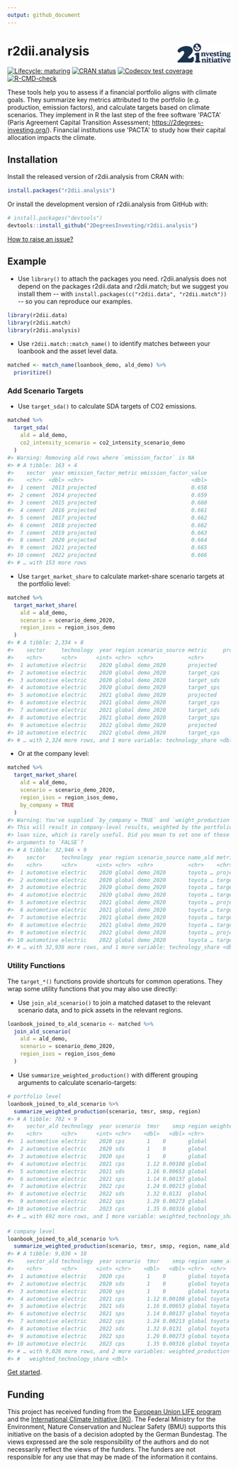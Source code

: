 ```yaml
---
output: github_document 
---
```

<!-- README.md is generated from README.Rmd. Please edit that file -->



# r2dii.analysis <img src="man/figures/logo.svg" align="right" width="120" />

<!-- badges: start -->
[![Lifecycle: maturing](https://img.shields.io/badge/lifecycle-maturing-blue.svg)](https://lifecycle.r-lib.org/articles/stages.html)
[![CRAN status](https://www.r-pkg.org/badges/version/r2dii.analysis)](https://CRAN.R-project.org/package=r2dii.analysis)
[![Codecov test coverage](https://codecov.io/gh/2degreesinvesting/r2dii.analysis/branch/main/graph/badge.svg)](https://codecov.io/gh/2degreesinvesting/r2dii.analysis?branch=main)
[![R-CMD-check](https://github.com/2DegreesInvesting/r2dii.analysis/workflows/R-CMD-check/badge.svg)](https://github.com/2DegreesInvesting/r2dii.analysis/actions)
<!-- badges: end -->

These tools help you to assess if a financial portfolio aligns with climate
goals. They summarize key metrics attributed to the portfolio (e.g.
production, emission factors), and calculate targets based on climate
scenarios. They implement in R the last step of the free software 'PACTA'
(Paris Agreement Capital Transition Assessment;
<https://2degrees-investing.org/>). Financial institutions use 'PACTA' to
study how their capital allocation impacts the climate.

## Installation

Install the released version of r2dii.analysis from CRAN with:

```r
install.packages("r2dii.analysis")
```

Or install the development version of r2dii.analysis from GitHub with:

```r
# install.packages("devtools")
devtools::install_github("2DegreesInvesting/r2dii.analysis")
```

[How to raise an issue?](https://2degreesinvesting.github.io/posts/2020-06-26-instructions-to-raise-an-issue/)

## Example

* Use `library()` to attach the packages you need. r2dii.analysis does not depend on the packages r2dii.data and r2dii.match; but we suggest you install them -- with `install.packages(c("r2dii.data", "r2dii.match"))` -- so you can reproduce our examples.


```r
library(r2dii.data)
library(r2dii.match)
library(r2dii.analysis)
```

* Use `r2dii.match::match_name()` to identify matches between your loanbook and the asset level data.


```r
matched <- match_name(loanbook_demo, ald_demo) %>%
  prioritize()
```

### Add Scenario Targets

* Use `target_sda()` to calculate SDA targets of CO2 emissions.


```r
matched %>%
  target_sda(
    ald = ald_demo,
    co2_intensity_scenario = co2_intensity_scenario_demo
  )
#> Warning: Removing ald rows where `emission_factor` is NA
#> # A tibble: 163 × 4
#>    sector  year emission_factor_metric emission_factor_value
#>    <chr>  <dbl> <chr>                                  <dbl>
#>  1 cement  2013 projected                              0.658
#>  2 cement  2014 projected                              0.659
#>  3 cement  2015 projected                              0.660
#>  4 cement  2016 projected                              0.661
#>  5 cement  2017 projected                              0.662
#>  6 cement  2018 projected                              0.662
#>  7 cement  2019 projected                              0.663
#>  8 cement  2020 projected                              0.664
#>  9 cement  2021 projected                              0.665
#> 10 cement  2022 projected                              0.666
#> # … with 153 more rows
```

* Use `target_market_share` to calculate market-share scenario targets at the portfolio level:


```r
matched %>%
  target_market_share(
    ald = ald_demo,
    scenario = scenario_demo_2020,
    region_isos = region_isos_demo
  )
#> # A tibble: 2,334 × 8
#>    sector     technology  year region scenario_source metric     production
#>    <chr>      <chr>      <int> <chr>  <chr>           <chr>           <dbl>
#>  1 automotive electric    2020 global demo_2020       projected     324592.
#>  2 automotive electric    2020 global demo_2020       target_cps    324592.
#>  3 automotive electric    2020 global demo_2020       target_sds    324592.
#>  4 automotive electric    2020 global demo_2020       target_sps    324592.
#>  5 automotive electric    2021 global demo_2020       projected     339656.
#>  6 automotive electric    2021 global demo_2020       target_cps    329191.
#>  7 automotive electric    2021 global demo_2020       target_sds    352505.
#>  8 automotive electric    2021 global demo_2020       target_sps    330435.
#>  9 automotive electric    2022 global demo_2020       projected     354720.
#> 10 automotive electric    2022 global demo_2020       target_cps    333693.
#> # … with 2,324 more rows, and 1 more variable: technology_share <dbl>
```

* Or at the company level:


```r
matched %>%
  target_market_share(
    ald = ald_demo,
    scenario = scenario_demo_2020,
    region_isos = region_isos_demo,
    by_company = TRUE
  )
#> Warning: You've supplied `by_company = TRUE` and `weight_production = TRUE`.
#> This will result in company-level results, weighted by the portfolio
#> loan size, which is rarely useful. Did you mean to set one of these
#> arguments to `FALSE`?
#> # A tibble: 32,946 × 9
#>    sector     technology  year region scenario_source name_ald metric production
#>    <chr>      <chr>      <int> <chr>  <chr>           <chr>    <chr>       <dbl>
#>  1 automotive electric    2020 global demo_2020       toyota … proje…    324592.
#>  2 automotive electric    2020 global demo_2020       toyota … targe…    324592.
#>  3 automotive electric    2020 global demo_2020       toyota … targe…    324592.
#>  4 automotive electric    2020 global demo_2020       toyota … targe…    324592.
#>  5 automotive electric    2021 global demo_2020       toyota … proje…    339656.
#>  6 automotive electric    2021 global demo_2020       toyota … targe…    329191.
#>  7 automotive electric    2021 global demo_2020       toyota … targe…    352505.
#>  8 automotive electric    2021 global demo_2020       toyota … targe…    330435.
#>  9 automotive electric    2022 global demo_2020       toyota … proje…    354720.
#> 10 automotive electric    2022 global demo_2020       toyota … targe…    333693.
#> # … with 32,936 more rows, and 1 more variable: technology_share <dbl>
```

### Utility Functions

The `target_*()` functions provide shortcuts for common operations. They wrap some utility functions that you may also use directly:

* Use `join_ald_scenario()` to join a matched dataset to the relevant 
scenario data, and to pick assets in the relevant regions. 


```r
loanbook_joined_to_ald_scenario <- matched %>%
  join_ald_scenario(
    ald = ald_demo,
    scenario = scenario_demo_2020,
    region_isos = region_isos_demo
  )
```

* Use `summarize_weighted_production()` with different grouping arguments to 
calculate scenario-targets:


```r
# portfolio level
loanbook_joined_to_ald_scenario %>%
  summarize_weighted_production(scenario, tmsr, smsp, region)
#> # A tibble: 702 × 9
#>    sector_ald technology  year scenario  tmsr    smsp region weighted_production
#>    <chr>      <chr>      <int> <chr>    <dbl>   <dbl> <chr>                <dbl>
#>  1 automotive electric    2020 cps       1    0       global             324592.
#>  2 automotive electric    2020 sds       1    0       global             324592.
#>  3 automotive electric    2020 sps       1    0       global             324592.
#>  4 automotive electric    2021 cps       1.12 0.00108 global             339656.
#>  5 automotive electric    2021 sds       1.16 0.00653 global             339656.
#>  6 automotive electric    2021 sps       1.14 0.00137 global             339656.
#>  7 automotive electric    2022 cps       1.24 0.00213 global             354720.
#>  8 automotive electric    2022 sds       1.32 0.0131  global             354720.
#>  9 automotive electric    2022 sps       1.29 0.00273 global             354720.
#> 10 automotive electric    2023 cps       1.35 0.00316 global             369784.
#> # … with 692 more rows, and 1 more variable: weighted_technology_share <dbl>

# company level
loanbook_joined_to_ald_scenario %>%
  summarize_weighted_production(scenario, tmsr, smsp, region, name_ald)
#> # A tibble: 9,036 × 10
#>    sector_ald technology  year scenario  tmsr    smsp region name_ald         
#>    <chr>      <chr>      <int> <chr>    <dbl>   <dbl> <chr>  <chr>            
#>  1 automotive electric    2020 cps       1    0       global toyota motor corp
#>  2 automotive electric    2020 sds       1    0       global toyota motor corp
#>  3 automotive electric    2020 sps       1    0       global toyota motor corp
#>  4 automotive electric    2021 cps       1.12 0.00108 global toyota motor corp
#>  5 automotive electric    2021 sds       1.16 0.00653 global toyota motor corp
#>  6 automotive electric    2021 sps       1.14 0.00137 global toyota motor corp
#>  7 automotive electric    2022 cps       1.24 0.00213 global toyota motor corp
#>  8 automotive electric    2022 sds       1.32 0.0131  global toyota motor corp
#>  9 automotive electric    2022 sps       1.29 0.00273 global toyota motor corp
#> 10 automotive electric    2023 cps       1.35 0.00316 global toyota motor corp
#> # … with 9,026 more rows, and 2 more variables: weighted_production <dbl>,
#> #   weighted_technology_share <dbl>
```

[Get started](https://2degreesinvesting.github.io/r2dii.analysis/articles/r2dii-analysis.html).



## Funding

This project has received funding from the [European Union LIFE
program](https://wayback.archive-it.org/12090/20210412123959/https://ec.europa.eu/easme/en/) and the [International Climate
Initiative
(IKI)](https://www.international-climate-initiative.com/en/details/project/measuring-paris-agreement-alignment-and-financial-risk-in-financial-markets-18_I_351-2982).
The Federal Ministry for the Environment, Nature Conservation and Nuclear Safety
(BMU) supports this initiative on the basis of a decision adopted by the German
Bundestag. The views expressed are the sole responsibility of the authors and do
not necessarily reflect the views of the funders. The funders are not
responsible for any use that may be made of the information it contains.
